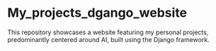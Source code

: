 # My_projects_dgango_website
This repository showcases a website featuring my personal projects, predominantly centered around AI, built using the Django framework.
